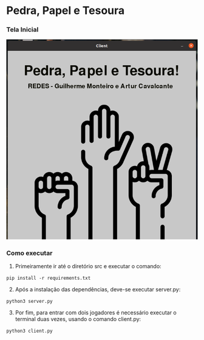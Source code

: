 # Pedra, Papel e Tesoura
### Tela Inicial

![Captura de tela de 2022-02-22 00-11-21](https://github.com/GuilhermeMonteiroPeixoto/Pedra-Papel-Tesoura-Multiplayer/blob/main/media/Captura%20de%20tela%20de%202022-02-22%2000-11-21.png)

### Como executar
1. Primeiramente ir até o diretório src e executar o comando:
```
pip install -r requirements.txt
```
2. Após a instalação das dependências, deve-se executar server.py:
```
python3 server.py
```
3. Por fim, para entrar com dois jogadores é necessário executar o terminal duas vezes, usando o comando client.py:
```
python3 client.py
```

